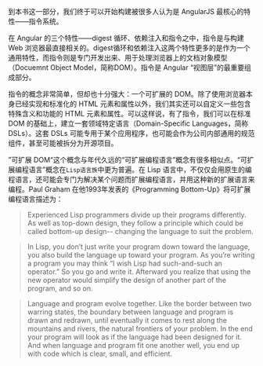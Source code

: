 到本书这一部分，我们终于可以开始构建被很多人认为是 AngularJS 最核心的特性——指令系统。

在 Angular 的三个特性——digest 循环、依赖注入和指令之中，指令是与构建 Web 浏览器最直接相关的。digest循环和依赖注入这两个特性更多的是作为一个通用特性，而指令则是专门开发出来、用于处理浏览器上的文档对象模型（Docuemnt Object Model，简称DOM）。指令是 Angular “视图层”的最重要组成部分。

指令的概念非常简单，但却也十分强大：一个可扩展的 DOM。除了使用浏览器本身已经实现和标准化的 HTML 元素和属性以外，我们其实还可以自定义一些包含特殊含义和功能的 HTML 元素和属性。可以这样说，有了指令，我们可以在标准 DOM 的基础上，建立一套领域特定语言（Domain-Specific Languages，简称 DSLs）。这套 DSLs 可能专用于某个应用程序，也可能会作为公司内部通用的规范组件，甚至可能被拆分为开源项目。

”可扩展 DOM“这个概念与年代久远的“可扩展编程语言”概念有很多相似点。“可扩展编程语言”概念在`Lisp语言族`中更为普遍。在 Lisp 语言中，不仅仅会用原生的编程语言，还可能会专门为解决某个问题而扩展编程语言，并用这种新的扩展语言来编程。Paul Graham 在他1993年发表的《Programming Bottom-Up》将可扩展编程语言描述为：

> Experienced Lisp programmers divide up their programs differently. As well as top-down design, they follow
a principle which could be called bottom-up design-- changing the language to suit the problem.

> In Lisp, you don’t just write your program down toward the language, you also build the language up toward your program. As you’re writing a program you may think “I wish Lisp had such-and-such an operator.” So you go and write it. Afterward you realize that using the new operator would simplify the design of
another part of the program, and so on.

> Language and program evolve together. Like the border between two warring states, the boundary between
language and program is drawn and redrawn, until eventually it comes to rest along the mountains and
rivers, the natural frontiers of your problem. In the end your program will look as if the language had been
designed for it. And when language and program fit one another well, you end up with code which is clear,
small, and efficient.